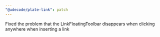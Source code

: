 ```yaml
---
"@udecode/plate-link": patch
---
```


Fixed the problem that the LinkFloatingToolbar disappears when clicking anywhere when inserting a link
